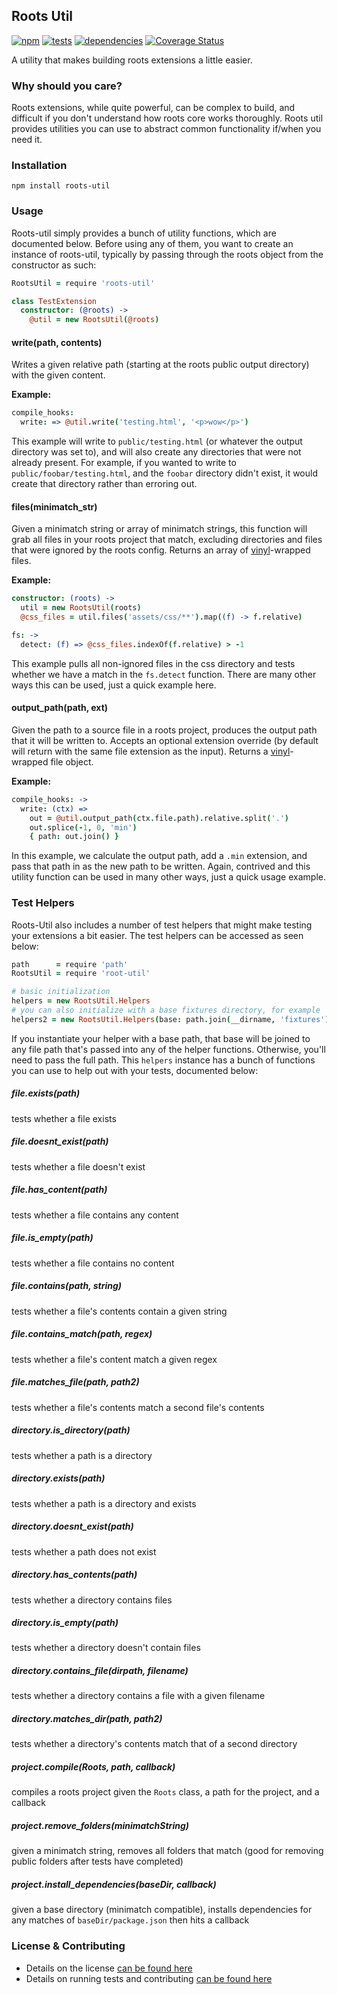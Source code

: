Roots Util
----------

[![npm](https://badge.fury.io/js/roots-util.png)](http://badge.fury.io/js/roots-util) [![tests](https://travis-ci.org/carrot/roots-util.png?branch=master)](https://travis-ci.org/carrot/roots-util) [![dependencies](https://david-dm.org/carrot/roots-util.png?theme=shields.io)](https://david-dm.org/carrot/roots-util) [![Coverage Status](https://coveralls.io/repos/carrot/roots-util/badge.png?branch=master)](https://coveralls.io/r/carrot/roots-util?branch=master)

A utility that makes building roots extensions a little easier.

### Why should you care?

Roots extensions, while quite powerful, can be complex to build, and difficult if you don't understand how roots core works thoroughly. Roots util provides utilities you can use to abstract common functionality if/when you need it.

### Installation

```
npm install roots-util
```

### Usage

Roots-util simply provides a bunch of utility functions, which are documented below. Before using any of them, you want to create an instance of roots-util, typically by passing through the roots object from the constructor as such:

```coffee
RootsUtil = require 'roots-util'

class TestExtension
  constructor: (@roots) ->
    @util = new RootsUtil(@roots)
```

#### write(path, contents)

Writes a given relative path (starting at the roots public output directory) with the given content.

**Example:**    
```coffee
compile_hooks:
  write: => @util.write('testing.html', '<p>wow</p>')
```

This example will write to `public/testing.html` (or whatever the output directory was set to), and will also create any directories that were not already present. For example, if you wanted to write to `public/foobar/testing.html`, and the `foobar` directory didn't exist, it would create that directory rather than erroring out.

#### files(minimatch_str)

Given a minimatch string or array of minimatch strings, this function will grab all files in your roots project that match, excluding directories and files that were ignored by the roots config. Returns an array of [vinyl](https://github.com/wearefractal/vinyl)-wrapped files.

**Example:**     
```coffee
constructor: (roots) ->
  util = new RootsUtil(roots)
  @css_files = util.files('assets/css/**').map((f) -> f.relative)

fs: ->
  detect: (f) => @css_files.indexOf(f.relative) > -1
```

This example pulls all non-ignored files in the css directory and tests whether we have a match in the `fs.detect` function. There are many other ways this can be used, just a quick example here.

#### output_path(path, ext)

Given the path to a source file in a roots project, produces the output path that it will be written to. Accepts an optional extension override (by default will return with the same file extension as the input). Returns a [vinyl](https://github.com/wearefractal/vinyl)-wrapped file object.

**Example:**     
```coffee
compile_hooks: ->
  write: (ctx) =>
    out = @util.output_path(ctx.file.path).relative.split('.')
    out.splice(-1, 0, 'min')
    { path: out.join() }
```

In this example, we calculate the output path, add a `.min` extension, and pass that path in as the new path to be written. Again, contrived and this utility function can be used in many other ways, just a quick usage example.

### Test Helpers

Roots-Util also includes a number of test helpers that might make testing your extensions a bit easier. The test helpers can be accessed as seen below:

```coffee
path      = require 'path'
RootsUtil = require 'root-util'

# basic initialization
helpers = new RootsUtil.Helpers
# you can also initialize with a base fixtures directory, for example
helpers2 = new RootsUtil.Helpers(base: path.join(__dirname, 'fixtures'))
```

If you instantiate your helper with a base path, that base will be joined to any file path that's passed into any of the helper functions. Otherwise, you'll need to pass the full path. This `helpers` instance has a bunch of functions you can use to help out with your tests, documented below:

##### file.exists(path)
tests whether a file exists

##### file.doesnt_exist(path)
tests whether a file doesn't exist

##### file.has_content(path)
tests whether a file contains any content

##### file.is_empty(path)
tests whether a file contains no content

##### file.contains(path, string)
tests whether a file's contents contain a given string

##### file.contains_match(path, regex)
tests whether a file's content match a given regex

##### file.matches_file(path, path2)
tests whether a file's contents match a second file's contents

##### directory.is_directory(path)
tests whether a path is a directory

##### directory.exists(path)
tests whether a path is a directory and exists

##### directory.doesnt_exist(path)
tests whether a path does not exist

##### directory.has_contents(path)
tests whether a directory contains files

##### directory.is_empty(path)
tests whether a directory doesn't contain files

##### directory.contains_file(dirpath, filename)
tests whether a directory contains a file with a given filename

##### directory.matches_dir(path, path2)
tests whether a directory's contents match that of a second directory

##### project.compile(Roots, path, callback)
compiles a roots project given the `Roots` class, a path for the project, and a callback

##### project.remove_folders(minimatchString)
given a minimatch string, removes all folders that match (good for removing public folders after tests have completed)

##### project.install_dependencies(baseDir, callback)
given a base directory (minimatch compatible), installs dependencies for any matches of `baseDir/package.json` then hits a callback

### License & Contributing

- Details on the license [can be found here](LICENSE.md)
- Details on running tests and contributing [can be found here](contributing.md)
